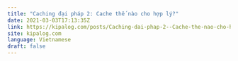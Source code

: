 ```yaml
---
title: "Caching đại pháp 2: Cache thế nào cho hợp lý?"
date: 2021-03-03T17:13:35Z
link: https://kipalog.com/posts/Caching-dai-phap-2--Cache-the-nao-cho-hop-ly?utm_medium=RSS&utm_source=news.12bit.vn
site: kipalog.com
language: Vietnamese
draft: false
---
```

